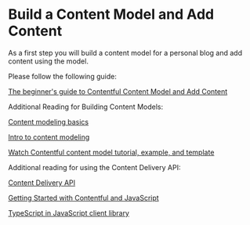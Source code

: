# Build a Content Model and Add Content

As a first step you will build a content model
for a personal blog and add content using the model.

Please follow the following guide:

[The beginner's guide to Contentful Content Model and Add Content](https://www.contentful.com/help/contentful-101/)

Additional Reading for Building Content Models:

[Content modeling basics](https://www.contentful.com/help/content-modelling-basics/)

[Intro to content modeling](https://training.contentful.com/student/path/752272-intro-to-content-modeling)

[Watch Contentful content model tutorial, example, and template](https://www.youtube.com/watch?v=CYupEZ5DV80)

Additional reading for using the Content Delivery API:

[Content Delivery API](https://www.contentful.com/developers/docs/references/content-delivery-api/)

[Getting Started with Contentful and JavaScript](https://www.contentful.com/developers/docs/javascript/tutorials/using-js-cda-sdk/)

[TypeScript in JavaScript client library](https://www.contentful.com/developers/docs/javascript/tutorials/typescript-in-javascript-client-library/)